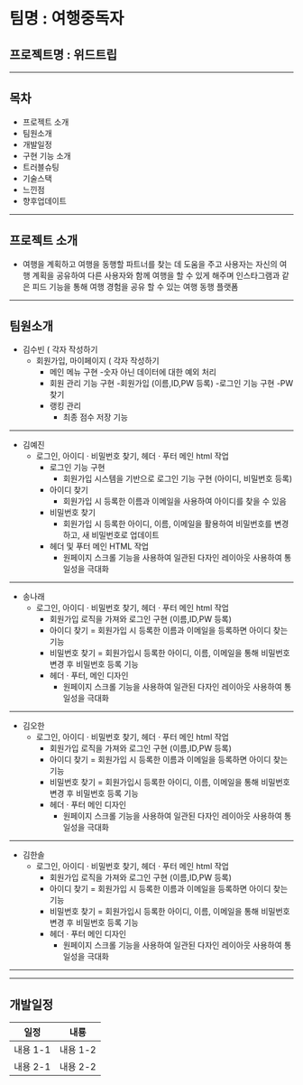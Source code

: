 # 팀명 : 여행중독자
## 프로젝트명 : 위드트립

-------------

## 목차 
- 프로젝트 소개
- 팀원소개
- 개발일정
- 구현 기능 소개
- 트러블슈팅
- 기술스택
- 느낀점
- 향후업데이트

-------------

## 프로젝트 소개
- 여행을 계획하고 여행을 동행할 파트너를 찾는 데 도움을 주고 사용자는 자신의 여행 계획을 공유하여
  다른 사용자와 함께 여행을 할 수 있게 해주며 인스타그램과 같은 피드 기능을 통해
  여행 경험을 공유 할 수 있는 여행 동행 플랫폼

-------------

## 팀원소개 
- 김수빈 ( 각자 작성하기 
  - 회원가입, 마이페이지 ( 각자 작성하기 
     - 메인 메뉴 구현
       -숫자 아닌 데이터에 대한 예외 처리
     - 회원 관리 기능 구현
       -회원가입 (이름,ID,PW 등록)
       -로그인 기능 구현
       -PW 찾기
    - 랭킹 관리
       - 최종 점수 저장 기능

---
- 김예진
   - 로그인, 아이디 · 비밀번호 찾기, 헤더 · 푸터 메인 html 작업
     - 로그인 기능 구현
       - 회원가입 시스템을 기반으로 로그인 기능 구현 (아이디, 비밀번호 등록)
     - 아이디 찾기
       - 회원가입 시 등록한 이름과 이메일을 사용하여 아이디를 찾을 수 있음
     - 비밀번호 찾기
       - 회원가입 시 등록한 아이디, 이름, 이메일을 활용하여 비밀번호를 변경하고, 새 비밀번호로 업데이트
     - 헤더 및 푸터 메인 HTML 작업
       - 원페이지 스크롤 기능을 사용하여 일관된 다자인 레이아웃 사용하여 통일성을 극대화 
---
- 송나래
   - 로그인, 아이디 · 비밀번호 찾기, 헤더 · 푸터 메인 html 작업
     - 회원가입 로직을 가져와 로그인 구현 (이름,ID,PW 등록)
     - 아이디 찾기
       = 회원가입 시 등록한 이름과 이메일을 등록하면 아이디 찾는 기능
     - 비밀번호 찾기
       = 회원가입시 등록한 아이디, 이름, 이메일을 통해 비밀번호 변경 후 비밀번호 등록 기능
     - 헤더 · 푸터, 메인 디자인
       - 원페이지 스크롤 기능을 사용하여 일관된 다자인 레이아웃 사용하여 통일성을 극대화 
---
- 김오한
   - 로그인, 아이디 · 비밀번호 찾기, 헤더 · 푸터 메인 html 작업
     - 회원가입 로직을 가져와 로그인 구현 (이름,ID,PW 등록)
     - 아이디 찾기
       = 회원가입 시 등록한 이름과 이메일을 등록하면 아이디 찾는 기능
     - 비밀번호 찾기
       = 회원가입시 등록한 아이디, 이름, 이메일을 통해 비밀번호 변경 후 비밀번호 등록 기능
     - 헤더 · 푸터 메인 디자인
       - 원페이지 스크롤 기능을 사용하여 일관된 다자인 레이아웃 사용하여 통일성을 극대화 
---
- 김한솔
   - 로그인, 아이디 · 비밀번호 찾기, 헤더 · 푸터 메인 html 작업
     - 회원가입 로직을 가져와 로그인 구현 (이름,ID,PW 등록)
     - 아이디 찾기
       = 회원가입 시 등록한 이름과 이메일을 등록하면 아이디 찾는 기능
     - 비밀번호 찾기
       = 회원가입시 등록한 아이디, 이름, 이메일을 통해 비밀번호 변경 후 비밀번호 등록 기능
     - 헤더 · 푸터 메인 디자인
       - 원페이지 스크롤 기능을 사용하여 일관된 다자인 레이아웃 사용하여 통일성을 극대화 
---

-------------

## 개발일정 
| 일정 | 내룡 | 
|-----------|-----------|
| 내용 1-1  | 내용 1-2  | 
| 내용 2-1  | 내용 2-2  | 
